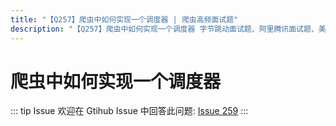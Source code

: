 ```yaml
---
title: "【Q257】爬虫中如何实现一个调度器 | 爬虫高频面试题"
description: "【Q257】爬虫中如何实现一个调度器 字节跳动面试题、阿里腾讯面试题、美团小米面试题。"
---
```


# 爬虫中如何实现一个调度器

::: tip Issue
欢迎在 Gtihub Issue 中回答此问题: [Issue 259](https://github.com/shfshanyue/Daily-Question/issues/259)
:::
